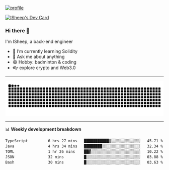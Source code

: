 [![profile](https://user-images.githubusercontent.com/54968314/208005045-e4b42f3b-833d-4242-bfcc-e764865553a2.svg)](https://www.calligrapher.ai/)

<a href="https://app.daily.dev/linziyang1106"><img src="https://api.daily.dev/devcards/v2/i4Spwx5Skx5FpTqWcwoit.png?r=kgx&type=wide" width="652" alt="ISheep's Dev Card"/></a>

### Hi there 🐏

I'm ISheep, a back-end engineer

- 🔭 I’m currently learning Solidity
- 💬 Ask me about anything
- 😄 Hobby: badminton & coding
- 👓 explore crypto and Web3.0

-------

![](https://raw.githubusercontent.com/ISheepp/ISheepp/output/github-contribution-grid-snake.svg)

-------

📊 **Weekly development breakdown**
<!--START_SECTION:waka-->

```txt
TypeScript         6 hrs 27 mins   ███████████▒░░░░░░░░░░░░░   45.71 %
Java               4 hrs 34 mins   ████████░░░░░░░░░░░░░░░░░   32.34 %
TOML               1 hr 26 mins    ██▓░░░░░░░░░░░░░░░░░░░░░░   10.22 %
JSON               32 mins         █░░░░░░░░░░░░░░░░░░░░░░░░   03.88 %
Bash               30 mins         █░░░░░░░░░░░░░░░░░░░░░░░░   03.63 %
```

<!--END_SECTION:waka-->
